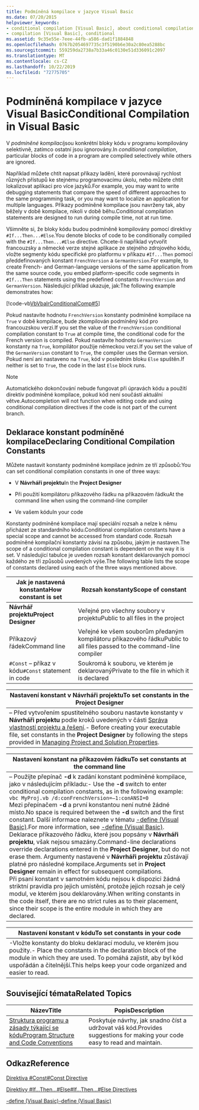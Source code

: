 ```yaml
---
title: Podmíněná kompilace v jazyce Visual Basic
ms.date: 07/20/2015
helpviewer_keywords:
- conditional compilation [Visual Basic], about conditional compilation
- compilation [Visual Basic], conditional
ms.assetid: 9c35e55e-7eee-44fb-a586-dad1f1884848
ms.openlocfilehash: 0767b2054697735c3f5190b6e30a2c80ea5288bc
ms.sourcegitcommit: 559259da2738a7b33a46c0130e51d336091c2097
ms.translationtype: MT
ms.contentlocale: cs-CZ
ms.lasthandoff: 10/22/2019
ms.locfileid: "72775705"
---
```

# <a name="conditional-compilation-in-visual-basic"></a><span data-ttu-id="e0ad8-102">Podmíněná kompilace v jazyce Visual Basic</span><span class="sxs-lookup"><span data-stu-id="e0ad8-102">Conditional Compilation in Visual Basic</span></span>
<span data-ttu-id="e0ad8-103">V *podmíněné kompilaci*jsou konkrétní bloky kódu v programu kompilovány selektivně, zatímco ostatní jsou ignorovány.</span><span class="sxs-lookup"><span data-stu-id="e0ad8-103">In *conditional compilation*, particular blocks of code in a program are compiled selectively while others are ignored.</span></span>  
  
 <span data-ttu-id="e0ad8-104">Například můžete chtít napsat příkazy ladění, které porovnávají rychlost různých přístupů ke stejnému programovacímu úkolu, nebo můžete chtít lokalizovat aplikaci pro více jazyků.</span><span class="sxs-lookup"><span data-stu-id="e0ad8-104">For example, you may want to write debugging statements that compare the speed of different approaches to the same programming task, or you may want to localize an application for multiple languages.</span></span> <span data-ttu-id="e0ad8-105">Příkazy podmíněné kompilace jsou navrženy tak, aby běžely v době kompilace, nikoli v době běhu.</span><span class="sxs-lookup"><span data-stu-id="e0ad8-105">Conditional compilation statements are designed to run during compile time, not at run time.</span></span>  
  
 <span data-ttu-id="e0ad8-106">Všimněte si, že bloky kódu budou podmíněně kompilovány pomocí direktivy `#If...Then...#Else`.</span><span class="sxs-lookup"><span data-stu-id="e0ad8-106">You denote blocks of code to be conditionally compiled with the `#If...Then...#Else` directive.</span></span> <span data-ttu-id="e0ad8-107">Chcete-li například vytvořit francouzsky a německé verze stejné aplikace ze stejného zdrojového kódu, vložte segmenty kódu specifické pro platformu v příkazu `#If...Then` pomocí předdefinovaných konstant `FrenchVersion` a `GermanVersion`.</span><span class="sxs-lookup"><span data-stu-id="e0ad8-107">For example, to create French- and German-language versions of the same application from the same source code, you embed platform-specific code segments in `#If...Then` statements using the predefined constants `FrenchVersion` and `GermanVersion`.</span></span> <span data-ttu-id="e0ad8-108">Následující příklad ukazuje, jak:</span><span class="sxs-lookup"><span data-stu-id="e0ad8-108">The following example demonstrates how:</span></span>  
  
 [!code-vb[VbVbalrConditionalComp#5](~/samples/snippets/visualbasic/VS_Snippets_VBCSharp/VbVbalrConditionalComp/VB/Class1.vb#5)]  
  
 <span data-ttu-id="e0ad8-109">Pokud nastavíte hodnotu `FrenchVersion` konstanty podmíněné kompilace na `True` v době kompilace, bude zkompilován podmíněný kód pro francouzskou verzi.</span><span class="sxs-lookup"><span data-stu-id="e0ad8-109">If you set the value of the `FrenchVersion` conditional compilation constant to `True` at compile time, the conditional code for the French version is compiled.</span></span> <span data-ttu-id="e0ad8-110">Pokud nastavíte hodnotu `GermanVersion` konstanty na `True`, kompilátor použije německou verzi.</span><span class="sxs-lookup"><span data-stu-id="e0ad8-110">If you set the value of the `GermanVersion` constant to `True`, the compiler uses the German version.</span></span> <span data-ttu-id="e0ad8-111">Pokud není ani nastaveno na `True`, kód v posledním bloku `Else` spuštěn.</span><span class="sxs-lookup"><span data-stu-id="e0ad8-111">If neither is set to `True`, the code in the last `Else` block runs.</span></span>  
  
> [!NOTE]
> <span data-ttu-id="e0ad8-112">Automatického dokončování nebude fungovat při úpravách kódu a použití direktiv podmíněné kompilace, pokud kód není součástí aktuální větve.</span><span class="sxs-lookup"><span data-stu-id="e0ad8-112">Autocompletion will not function when editing code and using conditional compilation directives if the code is not part of the current branch.</span></span>  
  
## <a name="declaring-conditional-compilation-constants"></a><span data-ttu-id="e0ad8-113">Deklarace konstant podmíněné kompilace</span><span class="sxs-lookup"><span data-stu-id="e0ad8-113">Declaring Conditional Compilation Constants</span></span>  
 <span data-ttu-id="e0ad8-114">Můžete nastavit konstanty podmíněné kompilace jedním ze tří způsobů:</span><span class="sxs-lookup"><span data-stu-id="e0ad8-114">You can set conditional compilation constants in one of three ways:</span></span>  
  
- <span data-ttu-id="e0ad8-115">V **Návrháři projektu**</span><span class="sxs-lookup"><span data-stu-id="e0ad8-115">In the **Project Designer**</span></span>  
  
- <span data-ttu-id="e0ad8-116">Při použití kompilátoru příkazového řádku na příkazovém řádku</span><span class="sxs-lookup"><span data-stu-id="e0ad8-116">At the command line when using the command-line compiler</span></span>  
  
- <span data-ttu-id="e0ad8-117">Ve vašem kódu</span><span class="sxs-lookup"><span data-stu-id="e0ad8-117">In your code</span></span>  
  
 <span data-ttu-id="e0ad8-118">Konstanty podmíněné kompilace mají speciální rozsah a nelze k němu přicházet ze standardního kódu.</span><span class="sxs-lookup"><span data-stu-id="e0ad8-118">Conditional compilation constants have a special scope and cannot be accessed from standard code.</span></span> <span data-ttu-id="e0ad8-119">Rozsah podmíněné kompilační konstanty závisí na způsobu, jakým je nastaven.</span><span class="sxs-lookup"><span data-stu-id="e0ad8-119">The scope of a conditional compilation constant is dependent on the way it is set.</span></span> <span data-ttu-id="e0ad8-120">V následující tabulce je uveden rozsah konstant deklarovaných pomocí každého ze tří způsobů uvedených výše.</span><span class="sxs-lookup"><span data-stu-id="e0ad8-120">The following table lists the scope of constants declared using each of the three ways mentioned above.</span></span>  
  
|<span data-ttu-id="e0ad8-121">Jak je nastavená konstanta</span><span class="sxs-lookup"><span data-stu-id="e0ad8-121">How constant is set</span></span>|<span data-ttu-id="e0ad8-122">Rozsah konstanty</span><span class="sxs-lookup"><span data-stu-id="e0ad8-122">Scope of constant</span></span>|  
|---|---|  
|<span data-ttu-id="e0ad8-123">**Návrhář projektu**</span><span class="sxs-lookup"><span data-stu-id="e0ad8-123">**Project Designer**</span></span>|<span data-ttu-id="e0ad8-124">Veřejné pro všechny soubory v projektu</span><span class="sxs-lookup"><span data-stu-id="e0ad8-124">Public to all files in the project</span></span>|  
|<span data-ttu-id="e0ad8-125">Příkazový řádek</span><span class="sxs-lookup"><span data-stu-id="e0ad8-125">Command line</span></span>|<span data-ttu-id="e0ad8-126">Veřejné ke všem souborům předaným kompilátoru příkazového řádku</span><span class="sxs-lookup"><span data-stu-id="e0ad8-126">Public to all files passed to the command-line compiler</span></span>|  
|<span data-ttu-id="e0ad8-127">`#Const` – příkaz v kódu</span><span class="sxs-lookup"><span data-stu-id="e0ad8-127">`#Const` statement in code</span></span>|<span data-ttu-id="e0ad8-128">Soukromá k souboru, ve kterém je deklarovaný</span><span class="sxs-lookup"><span data-stu-id="e0ad8-128">Private to the file in which it is declared</span></span>|  
  
|<span data-ttu-id="e0ad8-129">Nastavení konstant v Návrháři projektu</span><span class="sxs-lookup"><span data-stu-id="e0ad8-129">To set constants in the Project Designer</span></span>|  
|---|  
|<span data-ttu-id="e0ad8-130">– Před vytvořením spustitelného souboru nastavte konstanty v **Návrháři projektu** podle kroků uvedených v části [Správa vlastností projektu a řešení](/visualstudio/ide/managing-project-and-solution-properties).</span><span class="sxs-lookup"><span data-stu-id="e0ad8-130">-   Before creating your executable file, set constants in the **Project Designer** by following the steps provided in [Managing Project and Solution Properties](/visualstudio/ide/managing-project-and-solution-properties).</span></span>|  
  
|<span data-ttu-id="e0ad8-131">Nastavení konstant na příkazovém řádku</span><span class="sxs-lookup"><span data-stu-id="e0ad8-131">To set constants at the command line</span></span>|  
|---|  
|<span data-ttu-id="e0ad8-132">– Použijte přepínač **-d** k zadání konstant podmíněné kompilace, jako v následujícím příkladu:</span><span class="sxs-lookup"><span data-stu-id="e0ad8-132">-   Use the **-d** switch to enter conditional compilation constants, as in the following example:</span></span><br />     `vbc MyProj.vb /d:conFrenchVersion=–1:conANSI=0`<br />     <span data-ttu-id="e0ad8-133">Mezi přepínačem **-d** a první konstantou není nutné žádné místo.</span><span class="sxs-lookup"><span data-stu-id="e0ad8-133">No space is required between the **-d** switch and the first constant.</span></span> <span data-ttu-id="e0ad8-134">Další informace naleznete v tématu [-define (Visual Basic)](../../../visual-basic/reference/command-line-compiler/define.md).</span><span class="sxs-lookup"><span data-stu-id="e0ad8-134">For more information, see [-define (Visual Basic)](../../../visual-basic/reference/command-line-compiler/define.md).</span></span><br />     <span data-ttu-id="e0ad8-135">Deklarace příkazového řádku, které jsou popsány v **Návrháři projektu**, však nejsou smazány.</span><span class="sxs-lookup"><span data-stu-id="e0ad8-135">Command-line declarations override declarations entered in the **Project Designer**, but do not erase them.</span></span> <span data-ttu-id="e0ad8-136">Argumenty nastavené v **Návrháři projektu** zůstávají platné pro následné kompilace.</span><span class="sxs-lookup"><span data-stu-id="e0ad8-136">Arguments set in **Project Designer** remain in effect for subsequent compilations.</span></span><br />     <span data-ttu-id="e0ad8-137">Při psaní konstant v samotném kódu nejsou k dispozici žádná striktní pravidla pro jejich umístění, protože jejich rozsah je celý modul, ve kterém jsou deklarovány.</span><span class="sxs-lookup"><span data-stu-id="e0ad8-137">When writing constants in the code itself, there are no strict rules as to their placement, since their scope is the entire module in which they are declared.</span></span>|  
  
|<span data-ttu-id="e0ad8-138">Nastavení konstant v kódu</span><span class="sxs-lookup"><span data-stu-id="e0ad8-138">To set constants in your code</span></span>|  
|---|  
|<span data-ttu-id="e0ad8-139">-Vložte konstanty do bloku deklarací modulu, ve kterém jsou použity.</span><span class="sxs-lookup"><span data-stu-id="e0ad8-139">-   Place the constants in the declaration block of the module in which they are used.</span></span> <span data-ttu-id="e0ad8-140">To pomáhá zajistit, aby byl kód uspořádán a čitelnější.</span><span class="sxs-lookup"><span data-stu-id="e0ad8-140">This helps keep your code organized and easier to read.</span></span>|  
  
## <a name="related-topics"></a><span data-ttu-id="e0ad8-141">Související témata</span><span class="sxs-lookup"><span data-stu-id="e0ad8-141">Related Topics</span></span>  
  
|<span data-ttu-id="e0ad8-142">Název</span><span class="sxs-lookup"><span data-stu-id="e0ad8-142">Title</span></span>|<span data-ttu-id="e0ad8-143">Popis</span><span class="sxs-lookup"><span data-stu-id="e0ad8-143">Description</span></span>|  
|---|---|  
|[<span data-ttu-id="e0ad8-144">Struktura programu a zásady týkající se kódu</span><span class="sxs-lookup"><span data-stu-id="e0ad8-144">Program Structure and Code Conventions</span></span>](../../../visual-basic/programming-guide/program-structure/program-structure-and-code-conventions.md)|<span data-ttu-id="e0ad8-145">Poskytuje návrhy, jak snadno číst a udržovat váš kód.</span><span class="sxs-lookup"><span data-stu-id="e0ad8-145">Provides suggestions for making your code easy to read and maintain.</span></span>|  
  
## <a name="reference"></a><span data-ttu-id="e0ad8-146">Odkaz</span><span class="sxs-lookup"><span data-stu-id="e0ad8-146">Reference</span></span>  
 [<span data-ttu-id="e0ad8-147">Direktiva #Const</span><span class="sxs-lookup"><span data-stu-id="e0ad8-147">#Const Directive</span></span>](../../../visual-basic/language-reference/directives/const-directive.md)  
  
 [<span data-ttu-id="e0ad8-148">Direktivy #If...Then...#Else</span><span class="sxs-lookup"><span data-stu-id="e0ad8-148">#If...Then...#Else Directives</span></span>](../../../visual-basic/language-reference/directives/if-then-else-directives.md)  
  
 [<span data-ttu-id="e0ad8-149">-define (Visual Basic)</span><span class="sxs-lookup"><span data-stu-id="e0ad8-149">-define (Visual Basic)</span></span>](../../../visual-basic/reference/command-line-compiler/define.md)
